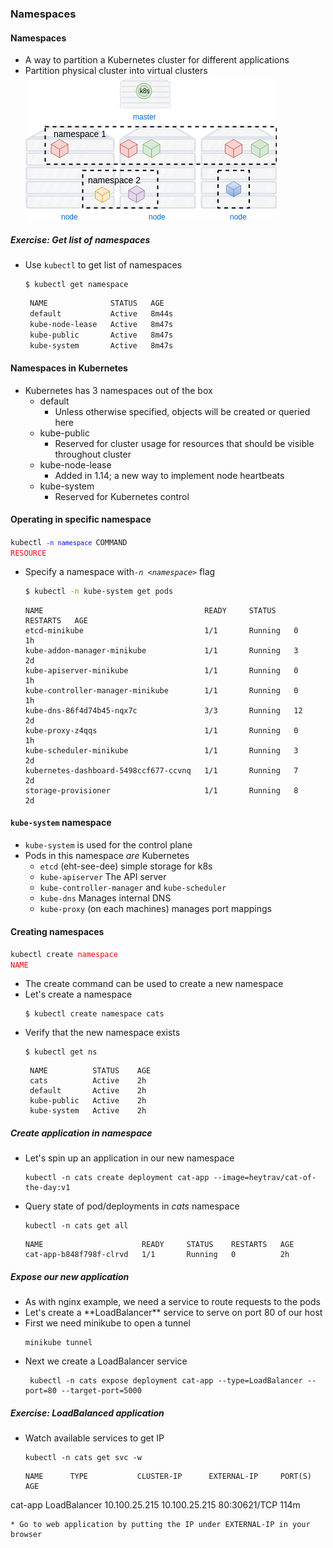 ### Namespaces


#### Namespaces
* A way to partition a Kubernetes cluster for different applications
* Partition physical cluster into virtual clusters ![namespaces](img/k8s-namespaces.png "Namespaces") <!-- .element: class="img-right" -->


##### Exercise: Get list of namespaces
* Use `kubectl` to get list of namespaces
   ```
   $ kubectl get namespace
   ```
   ```bash
    NAME              STATUS   AGE
    default           Active   8m44s
    kube-node-lease   Active   8m47s
    kube-public       Active   8m47s
    kube-system       Active   8m47s
   ```
   <!-- .element: class="fragment" data-fragment-index="0" -->



#### Namespaces in Kubernetes
* Kubernetes has 3 namespaces out of the box
  + default
    - Unless otherwise specified, objects will be created or queried here
  + kube-public
    - Reserved for cluster usage for resources that should be visible
      throughout cluster
  + kube-node-lease
    - Added in 1.14; a new way to implement node heartbeats
  + kube-system
    - Reserved for Kubernetes control 


#### Operating in specific namespace
<code>kubectl <code style="color:blue;">-n namespace </code>COMMAND </code><code style="color:red;">RESOURCE</code>
* Specify a namespace with<!-- .element: class="fragment" data-fragment-index="2" -->*`-n <namespace>`* flag
   ```bash
   $ kubectl -n kube-system get pods
   ```
   ```
   NAME                                    READY     STATUS    RESTARTS   AGE
   etcd-minikube                           1/1       Running   0          1h
   kube-addon-manager-minikube             1/1       Running   3          2d
   kube-apiserver-minikube                 1/1       Running   0          1h
   kube-controller-manager-minikube        1/1       Running   0          1h
   kube-dns-86f4d74b45-nqx7c               3/3       Running   12         2d
   kube-proxy-z4qqs                        1/1       Running   0          1h
   kube-scheduler-minikube                 1/1       Running   3          2d
   kubernetes-dashboard-5498ccf677-ccvnq   1/1       Running   7          2d
   storage-provisioner                     1/1       Running   8          2d
   ```
   <!-- .element: class="fragment" data-fragment-index="3" -->


#### `kube-system` namespace
* `kube-system` is used for the control plane
* Pods in this namespace _are_ Kubernetes
  + `etcd` (eht-see-dee) simple storage for k8s
  + `kube-apiserver` The API server
  + `kube-controller-manager` and `kube-scheduler`
  + `kube-dns` Manages internal DNS
  + `kube-proxy` (on each machines) manages port mappings


#### Creating namespaces
<code>kubectl create </code><code style="color:red;">namespace NAME</code>
* The create command can be used to create a new namespace
* Let's create a namespace
   ```
   $ kubectl create namespace cats
   ```
* Verify that the new namespace exists <!-- .element: class="fragment" data-fragment-index="0" -->
   ```
   $ kubectl get ns
   ```
   ```
    NAME          STATUS    AGE
    cats          Active    2h
    default       Active    2h
    kube-public   Active    2h
    kube-system   Active    2h
   ```
   <!-- .element: class="fragment" data-fragment-index="1" -->


##### Create application in namespace
* Let's spin up an application in our new namespace
   ```
   kubectl -n cats create deployment cat-app --image=heytrav/cat-of-the-day:v1
   ```
   <!-- .element: style="font-size:11pt;"  -->
* Query state of pod/deployments in <!-- .element: class="fragment" data-fragment-index="0" -->_cats_ namespace
   ```
   kubectl -n cats get all
   ```
   ```
   NAME                      READY     STATUS    RESTARTS   AGE
   cat-app-b848f798f-clrvd   1/1       Running   0          2h
   ```
   <!-- .element: class="fragment" data-fragment-index="1" style="font-size:13pt;" -->



##### Expose our new application
* <!-- .element: class="fragment" data-fragment-index="0" -->As with nginx example, we need a service to route requests to the pods
* <!-- .element: class="fragment" data-fragment-index="1" -->Let's create a **LoadBalancer** service to serve on port 80 of our host
* <!-- .element: class="fragment" data-fragment-index="2" -->First we need minikube to open a tunnel
  ```
  minikube tunnel
  ```
* <!-- .element: class="fragment" data-fragment-index="3" -->Next we create a LoadBalancer service
  ```
   kubectl -n cats expose deployment cat-app --type=LoadBalancer --port=80 --target-port=5000
  ```


##### Exercise: LoadBalanced application
* Watch available services to get IP
   ```
   kubectl -n cats get svc -w
   ```
   ```
   NAME      TYPE           CLUSTER-IP      EXTERNAL-IP     PORT(S)        AGE
cat-app   LoadBalancer   10.100.25.215   10.100.25.215   80:30621/TCP   114m
   ```
* Go to web application by putting the IP under EXTERNAL-IP in your browser
